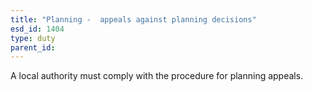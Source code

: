 ```yaml
---
title: "Planning -  appeals against planning decisions"
esd_id: 1404
type: duty
parent_id:  
---
```


A local authority must comply with the procedure for planning appeals.

